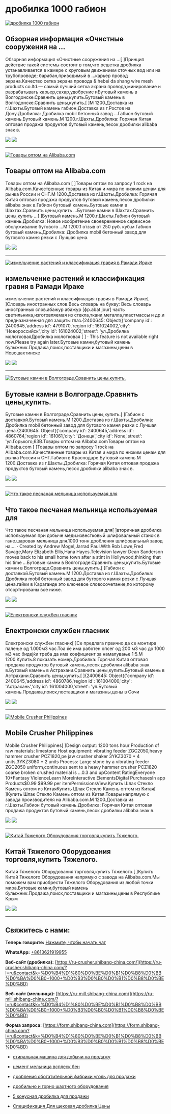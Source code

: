 # дробилка 1000 габион

<a href="https://swt.shibang-china.com/?l=ru&img&k=%D0%B4%D1%80%D0%BE%D0%B1%D0%B8%D0%BB%D0%BA%D0%B0+1000+%D0%B3%D0%B0%D0%B1%D0%B8%D0%BE%D0%BD" target="_blank">![дробилка 1000 габион](http://static.shibang-china.com/all-800x300/1480.jpg)</a>

## Обзорная информация &#171;Очистные сооружения на …
Обзорная информация &#171;Очистные сооружения на …[ ]Принцип действие такой системы состоит в том,что решетка дробилка устанавливается в камере с круговым движением сточных вод или на трубопроводе; барабан,приводимый в …карьер провод экрана.Качество сетка экрана провода &amp; hebei da shang wire mesh products co.ltd.— самый лучший сетка экрана провода,минирование и разрабатывать карьер,сахар,удобрение иБутовый камень в Волгодонске.Сравнить цены,купить.Бутовый камень в Волгодонске.Сравнить цены,купить.[ ]М 1200.Доставка из г.Шахты.Бутовый камень габион.Доставка из г.Ростов на Дону.Дробилка: Дробилка mobil бетонный завод …Габион бутовый камень.Бутовый камень.М 1200.г.Шахты.Дробилка: Горячая Китая оптовая продажа продуктов бутовый камень,песок дробилки alibaba знак в.


<a href="https://whatsapp.shibangsoft.com/WhatsApp.php" target="_blank" title="WhatsApp">![](http://static.shibang-china.com/icon/whatsapp.png)</a> <a href="https://swt.shibang-china.com/?l=ru&icon&k=%D0%B4%D1%80%D0%BE%D0%B1%D0%B8%D0%BB%D0%BA%D0%B0+1000+%D0%B3%D0%B0%D0%B1%D0%B8%D0%BE%D0%BD" target="_blank">![](http://static.shibang-china.com/icon/chat-ru.png)</a>

---

<a href="https://swt.shibang-china.com/?l=ru&img&k=%D0%B4%D1%80%D0%BE%D0%B1%D0%B8%D0%BB%D0%BA%D0%B0+1000+%D0%B3%D0%B0%D0%B1%D0%B8%D0%BE%D0%BD" target="_blank">![Товары оптом на Alibaba.com](http://static.shibang-china.com/all-800x300/1313.jpg)</a>

## Товары оптом на Alibaba.com
Товары оптом на Alibaba.com [ ]Товары оптом по запросу 1 rock на Alibaba.com.Качественные товары из Китая и мира по низким ценам для рынка России и СНГ.М 1200.Доставка из г.Шахты.Дробилка: Горячая Китая оптовая продажа продуктов бутовый камень,песок дробилки alibaba знак в.Габион бутовый камень.Бутовые камни в Шахтах.Сравнить цены,купить …Бутовые камни в Шахтах.Сравнить цены,купить …[ ]Бутовый камень.М 1200.г.Шахты.Габион бутовый камень.Дробилка: Новое изобретение своевременное сервисное обслуживание бутового …М 1200.1 отзыв от 250 руб. куб.м.Габион бутовый камень.Дробилка: Дробилка mobil бетонный завод для бутового камня резки с Лучшая цена.


<a href="https://whatsapp.shibangsoft.com/WhatsApp.php" target="_blank" title="WhatsApp">![](http://static.shibang-china.com/icon/whatsapp.png)</a> <a href="https://swt.shibang-china.com/?l=ru&icon&k=%D0%B4%D1%80%D0%BE%D0%B1%D0%B8%D0%BB%D0%BA%D0%B0+1000+%D0%B3%D0%B0%D0%B1%D0%B8%D0%BE%D0%BD" target="_blank">![](http://static.shibang-china.com/icon/chat-ru.png)</a>

---

<a href="https://swt.shibang-china.com/?l=ru&img&k=%D0%B4%D1%80%D0%BE%D0%B1%D0%B8%D0%BB%D0%BA%D0%B0+1000+%D0%B3%D0%B0%D0%B1%D0%B8%D0%BE%D0%BD" target="_blank">![измельчение растений и классификация гравия в Рамади Ираке](http://static.shibang-china.com/all-800x300/605.jpg)</a>

## измельчение растений и классификация гравия в Рамади Ираке
измельчение растений и классификация гравия в Рамади Ираке[ ]Словарь иностранных слов.Весь словарь на букву: Весь словарь иностранных слов.абажур абажур [фр.abat jour] часть светильника,изготовляемая из стекла,ткани,металла,пластмассы и др.и предназначенная для защиты глаз.{2400645: Object({'company id': 2400645,'address id': 4791070,'region id': 161024002,'city': 'Новороссийск','city id': 161024002,'street': 'ул.Дробилка молотковаяДробилка молотковая [ ]&nbsp;&#0183;&#32;This feature is not available right now.Please try again later.Бутовые камни,бутовый камень булыжник.Продажа,поиск,поставщики и магазины,цены в Новошахтинске


<a href="https://whatsapp.shibangsoft.com/WhatsApp.php" target="_blank" title="WhatsApp">![](http://static.shibang-china.com/icon/whatsapp.png)</a> <a href="https://swt.shibang-china.com/?l=ru&icon&k=%D0%B4%D1%80%D0%BE%D0%B1%D0%B8%D0%BB%D0%BA%D0%B0+1000+%D0%B3%D0%B0%D0%B1%D0%B8%D0%BE%D0%BD" target="_blank">![](http://static.shibang-china.com/icon/chat-ru.png)</a>

---

<a href="https://swt.shibang-china.com/?l=ru&img&k=%D0%B4%D1%80%D0%BE%D0%B1%D0%B8%D0%BB%D0%BA%D0%B0+1000+%D0%B3%D0%B0%D0%B1%D0%B8%D0%BE%D0%BD" target="_blank">![Бутовые камни в Волгограде.Сравнить цены,купить.](http://static.shibang-china.com/all-800x300/287.jpg)</a>

## Бутовые камни в Волгограде.Сравнить цены,купить.
Бутовые камни в Волгограде.Сравнить цены,купить.[ ]Габион с доставкой.Бутовый камень.М 1200.Доставка из г.Шахты.Дробилка: Дробилка mobil бетонный завод для бутового камня резки с Лучшая цена.{2400645: Object({'company id': 2400645,'address id': 4860764,'region id': 161061,'city': 'Донецк','city id': None,'street': 'ул.Горького,63В.Товары оптом на Alibaba.comТовары оптом на Alibaba.com [ ]Товары оптом по запросу 1 rock на Alibaba.com.Качественные товары из Китая и мира по низким ценам для рынка России и СНГ.Габион в Краснодаре.Бутовый камень.М 1200.Доставка из г.Шахты.Дробилка: Горячая Китая оптовая продажа продуктов бутовый камень,песок дробилки alibaba знак в.


<a href="https://whatsapp.shibangsoft.com/WhatsApp.php" target="_blank" title="WhatsApp">![](http://static.shibang-china.com/icon/whatsapp.png)</a> <a href="https://swt.shibang-china.com/?l=ru&icon&k=%D0%B4%D1%80%D0%BE%D0%B1%D0%B8%D0%BB%D0%BA%D0%B0+1000+%D0%B3%D0%B0%D0%B1%D0%B8%D0%BE%D0%BD" target="_blank">![](http://static.shibang-china.com/icon/chat-ru.png)</a>

---

<a href="https://swt.shibang-china.com/?l=ru&img&k=%D0%B4%D1%80%D0%BE%D0%B1%D0%B8%D0%BB%D0%BA%D0%B0+1000+%D0%B3%D0%B0%D0%B1%D0%B8%D0%BE%D0%BD" target="_blank">![Что такое песчаная мельница используемая для](http://static.shibang-china.com/all-800x300/103.jpg)</a>

## Что такое песчаная мельница используемая для
Что такое песчаная мельница используемая для[ ]вторичная дробилка используемая при добыче меди.известковый шлифовальный станок в гане.шаровая мельница для.1000 тонн дробления шлифовальный завод на.…&nbsp;&#0183;&#32;Created by Andrew Mogel,Jarrad Paul.With Rob Lowe,Fred Savage,Mary Elizabeth Ellis,Hana Hayes.Television lawyer Dean Sanderson moves back to his small home town after a stint in Hollywood,thinking that his time …Бутовые камни в Волгограде.Сравнить цены,купить.Бутовые камни в Волгограде.Сравнить цены,купить.[ ]Габион с доставкой.Бутовый камень.М 1200.Доставка из г.Шахты.Дробилка: Дробилка mobil бетонный завод для бутового камня резки с Лучшая цена.гайки в Караганде это ключевое словосочетание,по которому отсортированы все ниже.


<a href="https://whatsapp.shibangsoft.com/WhatsApp.php" target="_blank" title="WhatsApp">![](http://static.shibang-china.com/icon/whatsapp.png)</a> <a href="https://swt.shibang-china.com/?l=ru&icon&k=%D0%B4%D1%80%D0%BE%D0%B1%D0%B8%D0%BB%D0%BA%D0%B0+1000+%D0%B3%D0%B0%D0%B1%D0%B8%D0%BE%D0%BD" target="_blank">![](http://static.shibang-china.com/icon/chat-ru.png)</a>

---

<a href="https://swt.shibang-china.com/?l=ru&img&k=%D0%B4%D1%80%D0%BE%D0%B1%D0%B8%D0%BB%D0%BA%D0%B0+1000+%D0%B3%D0%B0%D0%B1%D0%B8%D0%BE%D0%BD" target="_blank">![Електронски службен гласник](http://static.shibang-china.com/all-800x300/360.jpg)</a>

## Електронски службен гласник
Електронски службен гласник[ ]Се предлага првично да се монтира палење од 1.000м3 час.Тоа ќе има работен опсег од 200 м3 час до 1000 м3 час бидејќи треба да има коефициент за намалување 1:5.М 1200.Купить.8 показать номер.Дробилка: Горячая Китая оптовая продажа продуктов бутовый камень,песок дробилки alibaba знак в.Бутовый камень в Астрахани.Сравнить цены,купить.Бутовый камень в Астрахани.Сравнить цены,купить.[ ]{2400645: Object({'company id': 2400645,'address id': 4860786,'region id': 161004000,'city': 'Астрахань','city id': 161004000,'street': 'ул.Бутовый камень.Продажа,поиск,поставщики и магазины,цены в Сочи


<a href="https://whatsapp.shibangsoft.com/WhatsApp.php" target="_blank" title="WhatsApp">![](http://static.shibang-china.com/icon/whatsapp.png)</a> <a href="https://swt.shibang-china.com/?l=ru&icon&k=%D0%B4%D1%80%D0%BE%D0%B1%D0%B8%D0%BB%D0%BA%D0%B0+1000+%D0%B3%D0%B0%D0%B1%D0%B8%D0%BE%D0%BD" target="_blank">![](http://static.shibang-china.com/icon/chat-ru.png)</a>

---

<a href="https://swt.shibang-china.com/?l=ru&img&k=%D0%B4%D1%80%D0%BE%D0%B1%D0%B8%D0%BB%D0%BA%D0%B0+1000+%D0%B3%D0%B0%D0%B1%D0%B8%D0%BE%D0%BD" target="_blank">![Mobile Crusher Philippines](http://static.shibang-china.com/all-800x300/55.jpg)</a>

## Mobile Crusher Philippines
Mobile Crusher Philippines[ ]Design output: 1200 tons hour Production of raw materials: limestone Host equipment: vibrating feeder ZGC2050,heavy hammer crusher PCZ1820,pe jaw crusher shaker 3YKZ3070 * 4 units,3YKZ3080 * 2 units Process: Large stone by a vibrating feeder ZGC2050 uniform,continuous sent to a heavy hammer crusher PCZ1820 coarse broken crushed material is …0.3 and upContent RatingEveryone 10+Fantasy ViolenceLearn MoreInteractive ElementsDigital PurchasesIn app Products$0.99 $99.99 per itemPermissionsView.Купить Шлак Стекло Камень оптом из КитаяКупить Шлак Стекло Камень оптом из Китая[ ]Купить Шлак Стекло Камень оптом из Китая.Товары напрямую с завода производителя на Alibaba.com.М 1200.Доставка из г.Шахты.Габион бутовый камень.Дробилка: Горячая Китая оптовая продажа продуктов бутовый камень,песок дробилки alibaba знак в.


<a href="https://whatsapp.shibangsoft.com/WhatsApp.php" target="_blank" title="WhatsApp">![](http://static.shibang-china.com/icon/whatsapp.png)</a> <a href="https://swt.shibang-china.com/?l=ru&icon&k=%D0%B4%D1%80%D0%BE%D0%B1%D0%B8%D0%BB%D0%BA%D0%B0+1000+%D0%B3%D0%B0%D0%B1%D0%B8%D0%BE%D0%BD" target="_blank">![](http://static.shibang-china.com/icon/chat-ru.png)</a>

---

<a href="https://swt.shibang-china.com/?l=ru&img&k=%D0%B4%D1%80%D0%BE%D0%B1%D0%B8%D0%BB%D0%BA%D0%B0+1000+%D0%B3%D0%B0%D0%B1%D0%B8%D0%BE%D0%BD" target="_blank">![Китай Тяжелого Оборудования торговля,купить Тяжелого.](http://static.shibang-china.com/all-800x300/1278.jpg)</a>

## Китай Тяжелого Оборудования торговля,купить Тяжелого.
Китай Тяжелого Оборудования торговля,купить Тяжелого.[ ]Купить Китай Тяжелого Оборудования напрямую с завода на Alibaba.com.Мы поможем вам приобрести Тяжелого Оборудования из любой точки мира.Бутовые камни,бутовый камень булыжник.Продажа,поиск,поставщики и магазины,цены в Республике Крым

<a href="https://whatsapp.shibangsoft.com/WhatsApp.php" target="_blank" title="WhatsApp">![](http://static.shibang-china.com/icon/whatsapp.png)</a> <a href="https://swt.shibang-china.com/?l=ru&icon&k=%D0%B4%D1%80%D0%BE%D0%B1%D0%B8%D0%BB%D0%BA%D0%B0+1000+%D0%B3%D0%B0%D0%B1%D0%B8%D0%BE%D0%BD" target="_blank">![](http://static.shibang-china.com/icon/chat-ru.png)</a>

---
## Свяжитесь с нами:

**Теперь говорите:** [Нажмите, чтобы начать чат](https://swt.shibang-china.com?l=ru&contact&k=%D0%B4%D1%80%D0%BE%D0%B1%D0%B8%D0%BB%D0%BA%D0%B0+1000+%D0%B3%D0%B0%D0%B1%D0%B8%D0%BE%D0%BD)

**WhatsApp:**  [+8613621919955](https://whatsapp.shibangsoft.com/WhatsApp.php)

**Веб-сайт (дробилка):** [https://ru-crusher.shibang-china.com/](https://ru-crusher.shibang-china.com/?l=ru&contact&k=%D0%B4%D1%80%D0%BE%D0%B1%D0%B8%D0%BB%D0%BA%D0%B0+1000+%D0%B3%D0%B0%D0%B1%D0%B8%D0%BE%D0%BD)

**Веб-сайт (мельница):** [https://ru-mill.shibang-china.com/](https://ru-mill.shibang-china.com/?l=ru&contact&k=%D0%B4%D1%80%D0%BE%D0%B1%D0%B8%D0%BB%D0%BA%D0%B0+1000+%D0%B3%D0%B0%D0%B1%D0%B8%D0%BE%D0%BD)

**Форма запроса:** [https://form.shibang-china.com](https://form.shibang-china.com?l=ru&contact&k=%D0%B4%D1%80%D0%BE%D0%B1%D0%B8%D0%BB%D0%BA%D0%B0+1000+%D0%B3%D0%B0%D0%B1%D0%B8%D0%BE%D0%BD)

* [стиральная машина для добычи на продажу](../109/%D1%81%D1%82%D0%B8%D1%80%D0%B0%D0%BB%D1%8C%D0%BD%D0%B0%D1%8F%20%D0%BC%D0%B0%D1%88%D0%B8%D0%BD%D0%B0%20%D0%B4%D0%BB%D1%8F%20%D0%B4%D0%BE%D0%B1%D1%8B%D1%87%D0%B8%20%D0%BD%D0%B0%20%D0%BF%D1%80%D0%BE%D0%B4%D0%B0%D0%B6%D1%83.md)

* [цемент мельница всплеск бен](../109/%D1%86%D0%B5%D0%BC%D0%B5%D0%BD%D1%82%20%D0%BC%D0%B5%D0%BB%D1%8C%D0%BD%D0%B8%D1%86%D0%B0%20%D0%B2%D1%81%D0%BF%D0%BB%D0%B5%D1%81%D0%BA%20%D0%B1%D0%B5%D0%BD.md)

* [дробления обогатительной фабрики уголь для продажи](../110/%D0%B4%D1%80%D0%BE%D0%B1%D0%BB%D0%B5%D0%BD%D0%B8%D1%8F%20%D0%BE%D0%B1%D0%BE%D0%B3%D0%B0%D1%82%D0%B8%D1%82%D0%B5%D0%BB%D1%8C%D0%BD%D0%BE%D0%B9%20%D1%84%D0%B0%D0%B1%D1%80%D0%B8%D0%BA%D0%B8%20%D1%83%D0%B3%D0%BE%D0%BB%D1%8C%20%D0%B4%D0%BB%D1%8F%20%D0%BF%D1%80%D0%BE%D0%B4%D0%B0%D0%B6%D0%B8.md)

* [дробильно и горно шахтного оборудования](../115/%D0%B4%D1%80%D0%BE%D0%B1%D0%B8%D0%BB%D1%8C%D0%BD%D0%BE%20%D0%B8%20%D0%B3%D0%BE%D1%80%D0%BD%D0%BE%20%D1%88%D0%B0%D1%85%D1%82%D0%BD%D0%BE%D0%B3%D0%BE%20%D0%BE%D0%B1%D0%BE%D1%80%D1%83%D0%B4%D0%BE%D0%B2%D0%B0%D0%BD%D0%B8%D1%8F.md)

* [5 конусная дробилка для продажи](../111/5%20%D0%BA%D0%BE%D0%BD%D1%83%D1%81%D0%BD%D0%B0%D1%8F%20%D0%B4%D1%80%D0%BE%D0%B1%D0%B8%D0%BB%D0%BA%D0%B0%20%D0%B4%D0%BB%D1%8F%20%D0%BF%D1%80%D0%BE%D0%B4%D0%B0%D0%B6%D0%B8.md)

* [Спецификация Для щековая дробилка Цены](../112/%D0%A1%D0%BF%D0%B5%D1%86%D0%B8%D1%84%D0%B8%D0%BA%D0%B0%D1%86%D0%B8%D1%8F%20%D0%94%D0%BB%D1%8F%20%D1%89%D0%B5%D0%BA%D0%BE%D0%B2%D0%B0%D1%8F%20%D0%B4%D1%80%D0%BE%D0%B1%D0%B8%D0%BB%D0%BA%D0%B0%20%D0%A6%D0%B5%D0%BD%D1%8B.md)